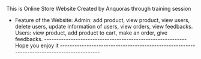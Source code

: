 This is Online Store Website Created by Anquoras through training session
- Feature of the Website: Admin: add product, view product, view users, delete users, update information of users, view orders, view feedbacks.
                          Users: view product, add product to cart, make an order, give feedbacks.
----------------------------------------------------------- Hope you enjoy it -------------------------------------------------------------------------------------------
